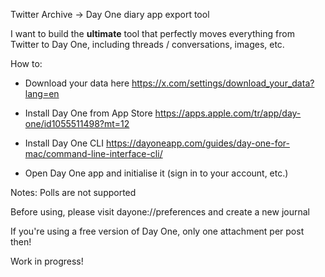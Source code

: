 Twitter Archive → Day One diary app export tool

I want to build the **ultimate** tool that perfectly moves everything from Twitter to Day One, including threads / conversations, images, etc.

How to:

* Download your data here https://x.com/settings/download_your_data?lang=en

* Install Day One from App Store https://apps.apple.com/tr/app/day-one/id1055511498?mt=12

* Install Day One CLI https://dayoneapp.com/guides/day-one-for-mac/command-line-interface-cli/

* Open Day One app and initialise it (sign in to your account, etc.)



Notes:
Polls are not supported

Before using, please visit dayone://preferences and create a new journal

If you're using a free version of Day One, only one attachment per post then!

Work in progress!